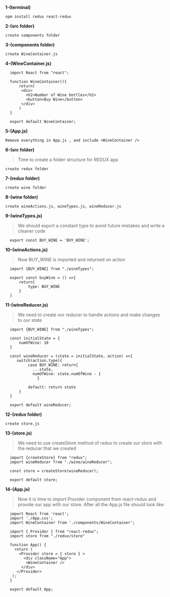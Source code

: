 **1-(terminal)**

`npm install redux react-redux`


**2-(src folder)**

`create components folder`
     
     
**3-(components folder)**

`create WineContainer.js`
     
     
**4-(WineContainer.js)**

 	  import React from "react";

 	  function WineContainer(){
 	      return(
           <div>
             <h2>Number of Wine bottles</h2>
             <button>Buy Wine</button>
           </div>
 	      )
 	  }

 	  export default WineContainer;


**5-(App.js)**

`Remove everything in App.js , and include <WineContainer />`


**6-(src folder)**

> Time to create a folder structure for REDUX app

`create redux folder`


**7-(redux folder)**

`create wine folder`


**8-(wine folder)**

`create wineActions.js, wineTypes.js, wineReducer.js`


**9-(wineTypes.js)**

> We should export a constant type to avoid future mistakes and write a cleaner code

 	  export const BUY_WINE = 'BUY_WINE';


**10-(wineActions.js)**

> Now BUY_WINE is imported and returned on action

 	  import {BUY_WINE} from "./wineTypes";
 	  
 	  export const buyWine = () =>{
 	      return{
 	          type: BUY_WINE
 	      }
 	  }



**11-(wineReducer.js)**

> We need to create our reducer to handle actions and make changes to our state

 	  import {BUY_WINE} from "./wineTypes";
 	  
 	  const initialState = {
 	      numOfWine: 10
 	  }
 	  
 	  const wineReducer = (state = initialState, action) =>{
  	     switch(action.type){
 	          case BUY_WINE: return{
   	            ...state,
   	            numOfWine: state.numOfWine - 1
    	          }

  	          default: return state
 	      }
 	  }

 	  export default wineReducer;



**12-(redux folder)**

`create store.js`


**13-(store.js)**

> We need to use createStore method of redux to create our store with the reducer that we created

 	  import {createStore} from "redux";
 	  import wineReducer from "./wine/wineReducer";

 	  const store = createStore(wineReducer);

 	  export default store;


**14-(App.js)**

> Now it is time to import Provider component from react-redux and provide our app with our store. After all the App.js file should look like:

 	  import React from 'react';
 	  import './App.css';
 	  import WineContainer from './components/WineContainer';

 	  import { Provider } from "react-redux";
 	  import store from "./redux/store"

 	  function App() {
 	    return (
 	      <Provider store = { store } >
 	        <div className="App">
  	         <WineContainer />
  	       </div>
  	     </Provider>
  	   );
 	  }

 	  export default App;
